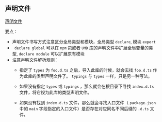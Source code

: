 ## 声明文件
[声明文件](https://ts.xcatliu.com/basics/declaration-files.html)


要点：

- 声明文件书写方式注意区分全局类型和模块，全局类型 `declare`, 模块 `export`
- ` declare global` 可以在 `npm` 包或者 `UMD` 库的声明文件中扩展全局变量的类型, `declare module` 可以扩展原有模块
- 注意声明文件解析规则：
    - 指定了 `types` 为 `foo.d.ts` 之后，导入此库的时候，就会去找 `foo.d.ts` 作为此库的类型声明文件了。 `typings` 与 `types` 一样，只是另一种写法。

    - 如果没有指定 `types` 或 `typings` ，那么就会在根目录下寻找 `index.d.ts` 文件，将它视为此库的类型声明文件。

    - 如果没有找到 `index.d.ts` 文件，那么就会寻找入口文件（ `package.json `中的 `main` 字段指定的入口文件）是否存在对应同名不同后缀的 `.d.ts` 文件。
